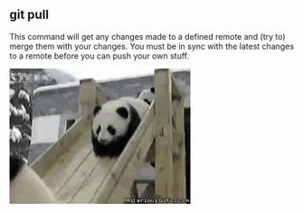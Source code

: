 ##  git pull

This command will get any changes made to a defined remote and (try to) merge them with your changes. You must be in sync with the latest changes to a remote before you can push your own stuff.

![pandas on a slide](images/pandaslide.gif)